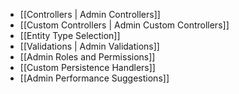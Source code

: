 - [[Controllers | Admin Controllers]]
- [[Custom Controllers | Admin Custom Controllers]]
- [[Entity Type Selection]]
- [[Validations | Admin Validations]]
- [[Admin Roles and Permissions]]
- [[Custom Persistence Handlers]]
- [[Admin Performance Suggestions]]
